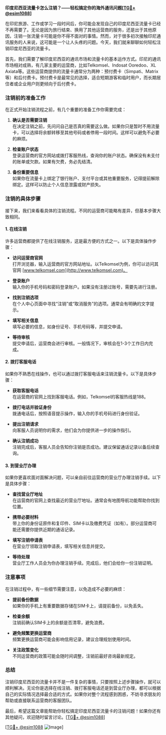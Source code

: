 **印度尼西亚流量卡怎么注销？——轻松搞定你的海外通讯问题[[TG💪+ @esim1088](https://t.me/s/esim1088)]**

在印尼旅游、工作或学习一段时间后，你可能会发现自己的印度尼西亚流量卡已经不再需要了。无论是因为旅行结束、换用了其他运营商的服务，还是出于其他原因，注销一张流量卡可能是你不得不面对的事情。然而，对于很多初次接触印尼通讯服务的人来说，这可能是一个让人头疼的问题。今天，我们就来聊聊如何轻松注销印度尼西亚的流量卡。

首先，我们需要了解印度尼西亚的通讯市场和流量卡的基本运作方式。印尼的通讯市场相对成熟，有几家主要的运营商，比如Telkomsel、Indosat Ooredoo、XL Axiata等。这些运营商提供的流量卡通常分为两种：预付费卡（Simpati、Matrix等）和后付费卡。预付费卡是最常见的选择，适合短期游客和临时用户，而长期居住者或企业用户则更倾向于后付费卡。

### **注销前的准备工作**

在正式开始注销流程之前，有几个重要的准备工作你需要完成：

1. **确认是否需要注销**  
   在决定注销之前，先问问自己是否真的需要这么做。如果你只是暂时不用流量卡，可以选择将余额转移至其他号码或者停用一段时间。这样可以避免不必要的麻烦。

2. **检查账户状态**  
   登录运营商的官方网站或拨打客服热线，查询你的账户状态。确保没有未支付的账单或欠款。如果有欠费，务必先结清。

3. **备份重要信息**  
   如果你在流量卡上绑定了银行账户、支付平台或其他重要服务，记得提前解除绑定。这样可以防止个人信息泄露或财产损失。

### **注销的具体步骤**

接下来，我们来看看具体的注销流程。不同的运营商可能略有差异，但基本步骤大致相同。

#### **1. 在线注销**
许多运营商都提供了在线注销服务，这是最方便的方式之一。以下是具体操作步骤：

- **访问运营商官网**  
  打开浏览器，输入运营商的官方网站地址。以Telkomsel为例，你可以访问其官网 [www.telkomsel.com](http://www.telkomsel.com)。

- **登录账户**  
  输入你的手机号码和密码登录账户。如果没有注册过账号，需要先进行注册。

- **找到注销选项**  
  在个人中心页面中寻找“注销”或“取消服务”的选项。通常会有明确的文字提示。

- **填写相关信息**  
  填写必要的信息，如身份证号、手机号码等，并提交申请。

- **等待审核**  
  提交申请后，运营商会进行审核。一般情况下，审核会在1-3个工作日内完成。

#### **2. 拨打客服电话**
如果你不熟悉在线操作，也可以通过拨打客服电话来注销流量卡。以下是具体步骤：

- **获取客服电话**  
  在运营商的官网上找到客服电话。例如，Telkomsel的客服热线是188。

- **拨打电话并验证身份**  
  拨通电话后，按照语音提示操作，输入你的手机号码进行身份验证。

- **提出注销请求**  
  向客服人员说明你的需求，他们会为你提供进一步的操作指引。

- **确认注销成功**  
  注销完成后，客服人员会告知你注销是否成功。建议保留通话记录以备后续查询。

#### **3. 到营业厅办理**
如果你更喜欢面对面解决问题，可以亲自前往运营商的营业厅办理注销手续。以下是具体步骤：

- **查找营业厅地址**  
  在运营商的官网上查找最近的营业厅地址。通常会有地图导航功能帮助你找到位置。

- **携带必要材料**  
  带上你的身份证原件和复印件、SIM卡以及缴费凭证（如有）。部分运营商可能还需要你提供近期的通话记录。

- **填写注销申请表**  
  在营业厅领取注销申请表，填写相关信息并提交。

- **等待处理**  
  营业厅工作人员会为你办理注销手续。完成后，他们会给你一份注销证明。

### **注意事项**

在注销过程中，有一些细节需要注意，以免造成不必要的麻烦：

- **提前备份数据**  
  如果你的手机上有重要数据存储在SIM卡上，请提前备份，以免丢失。

- **检查余额**  
  注销前确认SIM卡上的余额是否清零，避免浪费。

- **避免频繁更换运营商**  
  频繁更换运营商可能会影响信用记录，建议合理规划使用时间。

- **关注政策变化**  
  不同运营商的政策可能会随时间调整，注销前最好咨询最新规定。

### **总结**

注销印度尼西亚的流量卡并不是一件复杂的事情，只要按照上述步骤操作，就可以顺利解决。无论你是选择在线注销、拨打客服电话还是到营业厅办理，都可以根据自己的实际情况选择最合适的方式。如果你对整个流程感到困惑，不妨寻求朋友的帮助或直接联系运营商的客服团队。

最后，希望这篇文章能帮助你轻松搞定印度尼西亚流量卡的注销问题！如果你还有其他疑问，欢迎随时留言讨论。[[TG💪+ @esim1088](https://t.me/s/esim1088)] 

[[TG💪+ @esim1088](https://t.me/s/esim1088) ![Image](https://i.postimg.cc/4NQfJmqS/Snipaste-2025-05-13-00-14-12.png)]